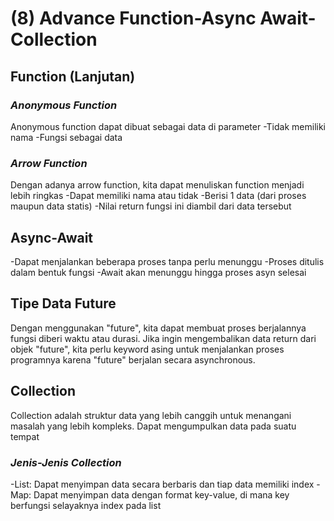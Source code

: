 # (8) Advance Function-Async Await-Collection

## Function (Lanjutan)

### _Anonymous Function_
Anonymous function dapat dibuat sebagai data di parameter
-Tidak memiliki nama
-Fungsi sebagai data

### _Arrow Function_
Dengan adanya arrow function, kita dapat menuliskan function menjadi lebih ringkas
-Dapat memiliki nama atau tidak
-Berisi 1 data (dari proses maupun data statis)
-Nilai return fungsi ini diambil dari data tersebut

## Async-Await
-Dapat menjalankan beberapa proses tanpa perlu menunggu
-Proses ditulis dalam bentuk fungsi
-Await akan menunggu hingga proses asyn selesai

## Tipe Data Future
Dengan menggunakan "future", kita dapat membuat proses berjalannya fungsi diberi waktu atau durasi. Jika ingin mengembalikan data return dari objek "future", kita perlu keyword asing untuk menjalankan proses programnya karena "future" berjalan secara asynchronous.

## Collection
Collection adalah struktur data yang lebih canggih untuk menangani masalah yang lebih kompleks. Dapat mengumpulkan data pada suatu tempat

### _Jenis-Jenis Collection_
-List: Dapat menyimpan data secara berbaris dan tiap data memiliki index
-Map: Dapat menyimpan data dengan format key-value, di mana key berfungsi selayaknya index pada list


